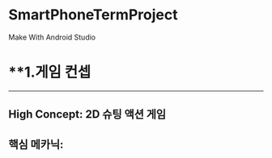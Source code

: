 # SmartPhoneTermProject
 Make With Android Studio

 # **1.게임 컨셉
 ---
 ## High Concept: 2D 슈팅 액션 게임
 ## 핵심 메카닉:
